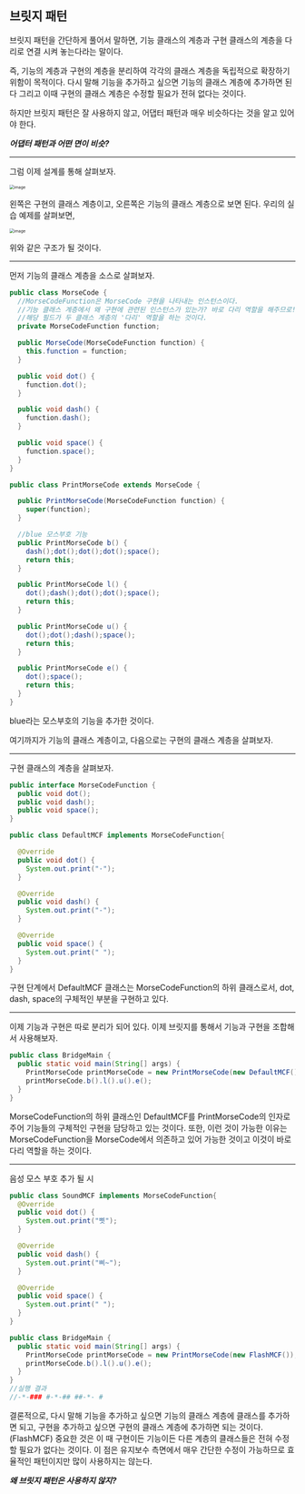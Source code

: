 ## 브릿지 패턴

브릿지 패턴을 간단하게 풀어서 말하면, 기능 클래스의 계층과 구현 클래스의 계층을 다리로 연결 시켜 놓는다라는 말이다.

즉, 기능의 계층과 구현의 계층을 분리하여 각각의 클래스 계층을 독립적으로 확장하기 위함이 목적이다. 다시 말해 기능을 추가하고 싶으면 기능의 클래스 계층에 추가하면 된다 그리고 이때 구현의 클래스 계층은 수정할 필요가 전혀 없다는 것이다.

하지만 브릿지 패턴은 잘 사용하지 않고, 어댑터 패턴과 매우 비슷하다는 것을 알고 있어야 한다.

***어댑터 패턴과 어떤 면이 비슷?***

---

그럼 이제 설계를 통해 살펴보자.

<img src="https://user-images.githubusercontent.com/40616436/82153283-75b25700-98a1-11ea-89b2-cbcce973dffc.png" alt="image" style="zoom:50%;" />

왼쪽은 구현의 클래스 계층이고, 오른쪽은 기능의 클래스 계층으로 보면 된다. 우리의 실습 예제를 살펴보면,

<img src="https://user-images.githubusercontent.com/40616436/82831877-8b083080-9ef4-11ea-852c-95b67fa982f1.png" alt="image" style="zoom:50%;" />

위와 같은 구조가 될 것이다.

---

먼저 기능의 클래스 계층을 소스로 살펴보자.

~~~java
public class MorseCode {
  //MorseCodeFunction은 MorseCode 구현을 나타내는 인스턴스이다.
  //기능 클래스 계층에서 왜 구현에 관련된 인스턴스가 있는가? 바로 다리 역할을 해주므로!
  //해당 필드가 두 클래스 계층의 '다리' 역할을 하는 것이다.
  private MorseCodeFunction function;

  public MorseCode(MorseCodeFunction function) {
    this.function = function;
  }

  public void dot() {
    function.dot();
  }

  public void dash() {
    function.dash();
  }

  public void space() {
    function.space();
  }
}

public class PrintMorseCode extends MorseCode {

  public PrintMorseCode(MorseCodeFunction function) {
    super(function);
  }

  //blue 모스부호 기능
  public PrintMorseCode b() {
    dash();dot();dot();dot();space();
    return this;
  }

  public PrintMorseCode l() {
    dot();dash();dot();dot();space();
    return this;
  }

  public PrintMorseCode u() {
    dot();dot();dash();space();
    return this;
  }

  public PrintMorseCode e() {
    dot();space();
    return this;
  }
}

~~~

blue라는 모스부호의 기능을 추가한 것이다.

여기까지가 기능의 클래스 계층이고, 다음으로는 구현의 클래스 계층을 살펴보자.

---

구현 클래스의 계층을 살펴보자.

~~~java
public interface MorseCodeFunction {
  public void dot();
  public void dash();
  public void space();
}

public class DefaultMCF implements MorseCodeFunction{

  @Override
  public void dot() {
    System.out.print("·");
  }

  @Override
  public void dash() {
    System.out.print("-");
  }

  @Override
  public void space() {
    System.out.print(" ");
  }
}
~~~

구현 단계에서 DefaultMCF 클래스는 MorseCodeFunction의 하위 클래스로서, dot, dash, space의 구체적인 부분을 구현하고 있다.

---

이제 기능과 구현은 따로 분리가 되어 있다. 이제 브릿지를 통해서 기능과 구현을 조합해서 사용해보자.

~~~java
public class BridgeMain {
  public static void main(String[] args) {
    PrintMorseCode printMorseCode = new PrintMorseCode(new DefaultMCF());
    printMorseCode.b().l().u().e();
  }
}
~~~

MorseCodeFunction의 하위 클래스인 DefaultMCF를 PrintMorseCode의 인자로 주어 기능들의 구체적인 구현을 담당하고 있는 것이다. 또한, 이런 것이 가능한 이유는 MorseCodeFunction을 MorseCode에서 의존하고 있어 가능한 것이고 이것이 바로 다리 역할을 하는 것이다.

---

음성 모스 부호 추가 될 시 

~~~java
public class SoundMCF implements MorseCodeFunction{
  @Override
  public void dot() {
    System.out.print("삣");
  }

  @Override
  public void dash() {
    System.out.print("삐~");
  }

  @Override
  public void space() {
    System.out.print(" ");
  }
}

public class BridgeMain {
  public static void main(String[] args) {
    PrintMorseCode printMorseCode = new PrintMorseCode(new FlashMCF());
    printMorseCode.b().l().u().e();
  }
}
//실행 결과
//-*-### #-*-## ##-*- #
~~~

결론적으로, 다시 말해 기능을 추가하고 싶으면 기능의 클래스 계층에 클래스를 추가하면 되고, 구현을 추가하고 싶으면 구현의 클래스 계층에 추가하면 되는 것이다.(FlashMCF) 중요한 것은 이 때 구현이든 기능이든 다른 계층의 클래스들은 전혀 수정할 필요가 없다는 것이다. 이 점은 유지보수 측면에서 매우 간단한 수정이 가능하므로 효율적인 패턴이지만 많이 사용하지는 않는다.

***왜 브릿지 패턴은 사용하지 않지?***